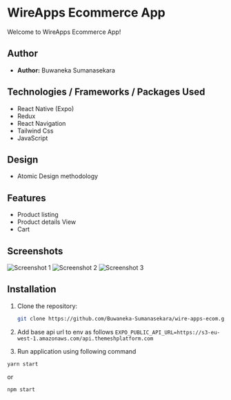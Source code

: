 # WireApps Ecommerce App

Welcome to WireApps Ecommerce App! 

## Author
- **Author:** Buwaneka Sumanasekara

## Technologies / Frameworks / Packages Used

  - React Native (Expo)
  - Redux
  - React Navigation
  - Tailwind Css
  - JavaScript

## Design 
  - Atomic Design methodology
  

## Features
- Product listing
- Product details View
- Cart

## Screenshots
![Screenshot 1](/screenshots/screenshot1.png)
![Screenshot 2](/screenshots/screenshot2.png)
![Screenshot 3](/screenshots/screenshot3.png)

## Installation
1. Clone the repository:
   ```bash
   git clone https://github.com/Buwaneka-Sumanasekara/wire-apps-ecom.git


2. Add base api url to env as follows
``
EXPO_PUBLIC_API_URL=https://s3-eu-west-1.amazonaws.com/api.themeshplatform.com
``

3. Run application using following command

``
yarn start 
``

or 

``
npm start
``